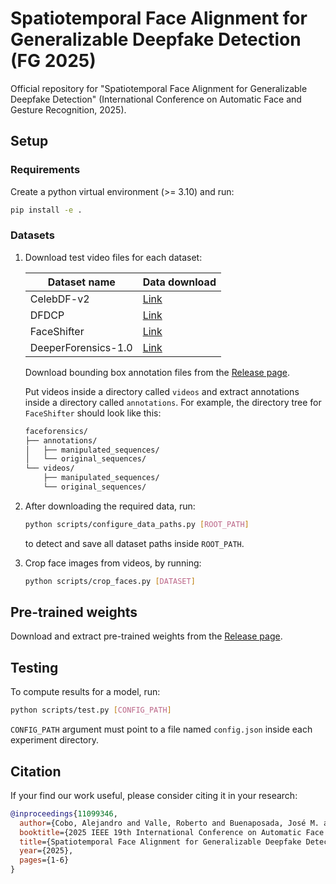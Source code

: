 # Spatiotemporal Face Alignment for Generalizable Deepfake Detection (FG 2025)

Official repository for "Spatiotemporal Face Alignment for Generalizable Deepfake Detection" (International Conference on Automatic Face and Gesture Recognition, 2025).

## Setup

### Requirements

Create a python virtual environment (>= 3.10) and run:

```bash
pip install -e .
```

### Datasets

1. Download test video files for each dataset:

    | Dataset name         | Data download                                               |
    |----------------------|-------------------------------------------------------------|
    | CelebDF-v2           | [Link](https://github.com/yuezunli/celeb-deepfakeforensics) |
    | DFDCP                | [Link](https://ai.meta.com/datasets/dfdc)                   |
    | FaceShifter          | [Link](https://github.com/ondyari/FaceForensics)            |
    | DeeperForensics-1.0  | [Link](https://github.com/EndlessSora/DeeperForensics-1.0)  |

    Download bounding box annotation files from the [Release page]().

    Put videos inside a directory called `videos` and extract annotations inside a directory called `annotations`. For example, the directory tree for `FaceShifter` should look like this:

    ```md
    faceforensics/
    ├── annotations/
    │   ├── manipulated_sequences/
    │   └── original_sequences/
    └── videos/
        ├── manipulated_sequences/
        └── original_sequences/
    ```

2. After downloading the required data, run:

    ```bash
    python scripts/configure_data_paths.py [ROOT_PATH]
    ```

    to detect and save all dataset paths inside `ROOT_PATH`.

3. Crop face images from videos, by running:

    ```bash
    python scripts/crop_faces.py [DATASET]
    ```

## Pre-trained weights

Download and extract pre-trained weights from the [Release page]().

## Testing

To compute results for a model, run:

```bash
python scripts/test.py [CONFIG_PATH]
```

`CONFIG_PATH` argument must point to a file named `config.json` inside each experiment directory.

## Citation

If your find our work useful, please consider citing it in your research:

```bibtex
@inproceedings{11099346,
  author={Cobo, Alejandro and Valle, Roberto and Buenaposada, José M. and Baumela, Luis},
  booktitle={2025 IEEE 19th International Conference on Automatic Face and Gesture Recognition (FG)},
  title={Spatiotemporal Face Alignment for Generalizable Deepfake Detection},
  year={2025},
  pages={1-6}
}
```
